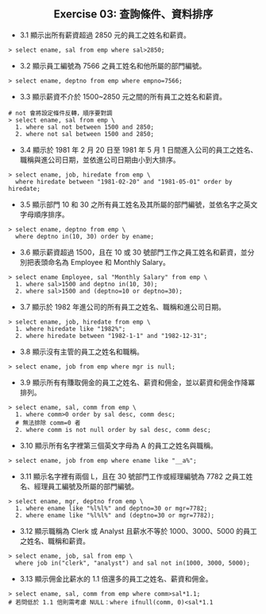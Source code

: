 <h2 align="center">Exercise 03: 查詢條件、資料排序</h2>

- 3.1 顯示出所有薪資超過 2850 元的員工之姓名和薪資。
```mysql
> select ename, sal from emp where sal>2850;
```

- 3.2 顯示員工編號為 7566 之員工姓名和他所屬的部門編號。
```mysql
> select ename, deptno from emp where empno=7566;
```

- 3.3 顯示薪資不介於 1500~2850 元之間的所有員工之姓名和薪資。
```mysql
# not 會將設定條件反轉，順序要對調
> select ename, sal from emp \
  1. where sal not between 1500 and 2850;
  2. where not sal between 1500 and 2850;
```

- 3.4 顯示於 1981 年 2 月 20 日至 1981 年 5 月 1 日間進入公司的員工之姓名、職稱與進公司日期，並依進公司日期由小到大排序。
```mysql
> select ename, job, hiredate from emp \
  where hiredate between "1981-02-20" and "1981-05-01" order by hiredate;
```

- 3.5 顯示部門 10 和 30 之所有員工姓名及其所屬的部門編號，並依名字之英文字母順序排序。
```mysql
> select ename, deptno from emp \
  where deptno in(10, 30) order by ename;
```

- 3.6 顯示薪資超過 1500，且在 10 或 30 號部門工作之員工姓名和薪資，並分別把表頭命名為 Employee 和 Monthly Salary。
```mysql
> select ename Employee, sal "Monthly Salary" from emp \
  1. where sal>1500 and deptno in(10, 30);
  2. where sal>1500 and (deptno=10 or deptno=30);
```

- 3.7 顯示於 1982 年進公司的所有員工之姓名、職稱和進公司日期。
```mysql
> select ename, job, hiredate from emp \
  1. where hiredate like "1982%";
  2. where hiredate between "1982-1-1" and "1982-12-31";
```

- 3.8 顯示沒有主管的員工之姓名和職稱。
```mysql
> select ename, job from emp where mgr is null;
```

- 3.9 顯示所有有賺取佣金的員工之姓名、薪資和佣金，並以薪資和佣金作降冪排列。
```mysql
> select ename, sal, comm from emp \
  1. where comm>0 order by sal desc, comm desc;
  # 無法排除 comm=0 者
  2. where comm is not null order by sal desc, comm desc;
```

- 3.10 顯示所有名字裡第三個英文字母為 A 的員工之姓名與職稱。
```mysql
> select ename, job from emp where ename like "__a%";
```

- 3.11 顯示名字裡有兩個 L，且在 30 號部門工作或經理編號為 7782 之員工姓名、經理員工編號及所屬的部門編號。
```mysql
> select ename, mgr, deptno from emp \
  1. where ename like "%l%l%" and deptno=30 or mgr=7782;
  2. where ename like "%l%l%" and (deptno=30 or mgr=7782);
```

- 3.12 顯示職稱為 Clerk 或 Analyst 且薪水不等於 1000、3000、5000 的員工之姓名、職稱和薪資。
```mysql
> select ename, job, sal from emp \
  where job in("clerk", "analyst") and sal not in(1000, 3000, 5000);
```

- 3.13 顯示佣金比薪水的 1.1 倍還多的員工之姓名、薪資和佣金。
```mysql
> select ename, sal, comm from emp where comm>sal*1.1;
# 若問低於 1.1 倍則需考慮 NULL：where ifnull(comm, 0)<sal*1.1
```
